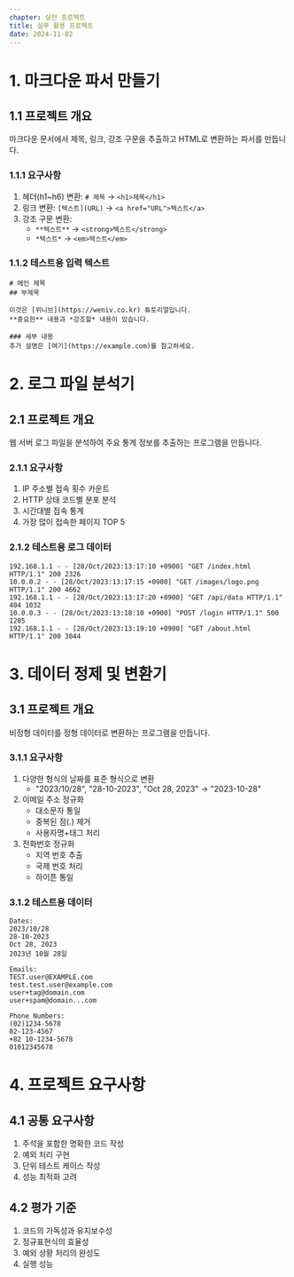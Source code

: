 ```yaml
---
chapter: 실전 프로젝트
title: 실무 활용 프로젝트
date: 2024-11-02
---
```


# 1. 마크다운 파서 만들기

## 1.1 프로젝트 개요
마크다운 문서에서 제목, 링크, 강조 구문을 추출하고 HTML로 변환하는 파서를 만듭니다.

### 1.1.1 요구사항
1. 헤더(h1~h6) 변환: `# 제목` → `<h1>제목</h1>`
2. 링크 변환: `[텍스트](URL)` → `<a href="URL">텍스트</a>`
3. 강조 구문 변환: 
   - `**텍스트**` → `<strong>텍스트</strong>`
   - `*텍스트*` → `<em>텍스트</em>`

### 1.1.2 테스트용 입력 텍스트
```
# 메인 제목
## 부제목

이것은 [위니브](https://weniv.co.kr) 튜토리얼입니다.
**중요한** 내용과 *강조할* 내용이 있습니다.

### 세부 내용
추가 설명은 [여기](https://example.com)를 참고하세요.
```

# 2. 로그 파일 분석기

## 2.1 프로젝트 개요
웹 서버 로그 파일을 분석하여 주요 통계 정보를 추출하는 프로그램을 만듭니다.

### 2.1.1 요구사항
1. IP 주소별 접속 횟수 카운트
2. HTTP 상태 코드별 분포 분석
3. 시간대별 접속 통계
4. 가장 많이 접속한 페이지 TOP 5

### 2.1.2 테스트용 로그 데이터
```
192.168.1.1 - - [28/Oct/2023:13:17:10 +0900] "GET /index.html HTTP/1.1" 200 2326
10.0.0.2 - - [28/Oct/2023:13:17:15 +0900] "GET /images/logo.png HTTP/1.1" 200 4662
192.168.1.1 - - [28/Oct/2023:13:17:20 +0900] "GET /api/data HTTP/1.1" 404 1032
10.0.0.3 - - [28/Oct/2023:13:18:10 +0900] "POST /login HTTP/1.1" 500 1205
192.168.1.1 - - [28/Oct/2023:13:19:10 +0900] "GET /about.html HTTP/1.1" 200 3044
```

# 3. 데이터 정제 및 변환기

## 3.1 프로젝트 개요
비정형 데이터를 정형 데이터로 변환하는 프로그램을 만듭니다.

### 3.1.1 요구사항
1. 다양한 형식의 날짜를 표준 형식으로 변환
   - "2023/10/28", "28-10-2023", "Oct 28, 2023" → "2023-10-28"
2. 이메일 주소 정규화
   - 대소문자 통일
   - 중복된 점(.) 제거
   - 사용자명+태그 처리
3. 전화번호 정규화
   - 지역 번호 추출
   - 국제 번호 처리
   - 하이픈 통일

### 3.1.2 테스트용 데이터
```
Dates:
2023/10/28
28-10-2023
Oct 28, 2023
2023년 10월 28일

Emails:
TEST.user@EXAMPLE.com
test.test.user@example.com
user+tag@domain.com
user+spam@domain...com

Phone Numbers:
(02)1234-5678
02-123-4567
+82 10-1234-5678
01012345678
```

# 4. 프로젝트 요구사항

## 4.1 공통 요구사항
1. 주석을 포함한 명확한 코드 작성
2. 예외 처리 구현
3. 단위 테스트 케이스 작성
4. 성능 최적화 고려

## 4.2 평가 기준
1. 코드의 가독성과 유지보수성
2. 정규표현식의 효율성
3. 예외 상황 처리의 완성도
4. 실행 성능